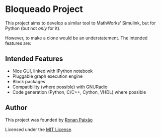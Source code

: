 Bloqueado Project
=================

This project aims to develop a similar tool to MathWorks' Simulink, but for Python (but not *only* for it).

However, to make a clone would be an understatement. The intended features are:

Intended Features
-----------------

* Nice GUI, linked with IPython notebook
* Pluggable graph execution engine
* Block packages
* Compatibility (where possible) with GNURadio
* Code generation (Python, C/C++, Cython, VHDL) where possible

Author
---------

This project was founded by [Ronan Paixão](https://github.com/ronanpaixao)

Licensed under the [MIT License](LICENSE).
